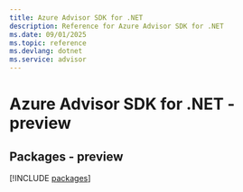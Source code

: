 ```yaml
---
title: Azure Advisor SDK for .NET
description: Reference for Azure Advisor SDK for .NET
ms.date: 09/01/2025
ms.topic: reference
ms.devlang: dotnet
ms.service: advisor
---
```

# Azure Advisor SDK for .NET - preview
## Packages - preview
[!INCLUDE [packages](advisor-index.md)]